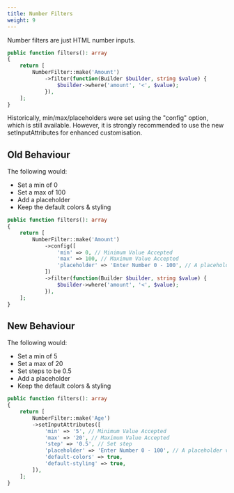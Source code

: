 ```yaml
---
title: Number Filters
weight: 9
---
```


Number filters are just HTML number inputs.

```php
public function filters(): array
{
    return [
        NumberFilter::make('Amount')
            ->filter(function(Builder $builder, string $value) {
                $builder->where('amount', '<', $value);
            }),
    ];
}
```

Historically, min/max/placeholders were set using the "config" option, which is still available.  However, it is strongly recommended to use the new setInputAttributes for enhanced customisation.

## Old Behaviour
The following would:
- Set a min of 0
- Set a max of 100
- Add a placeholder
- Keep the default colors & styling

```php
public function filters(): array
{
    return [
        NumberFilter::make('Amount')
            ->config([
                'min' => 0, // Minimum Value Accepted
                'max' => 100, // Maximum Value Accepted
                'placeholder' => 'Enter Number 0 - 100', // A placeholder value
            ])
            ->filter(function(Builder $builder, string $value) {
                $builder->where('amount', '<', $value);
            }),
    ];
}
```

## New Behaviour
The following would:
- Set a min of 5
- Set a max of 20
- Set steps to be 0.5
- Add a placeholder
- Keep the default colors & styling

```php
public function filters(): array
{
    return [
        NumberFilter::make('Age')
        ->setInputAttributes([
            'min' => '5', // Minimum Value Accepted
            'max' => '20', // Maximum Value Accepted
            'step' => '0.5', // Set step
            'placeholder' => 'Enter Number 0 - 100', // A placeholder value
            'default-colors' => true,
            'default-styling' => true,
        ]),
    ];
}
```
